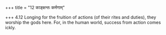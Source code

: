 +++
title = "12 काङ्क्षन्तः कर्मणाम्"

+++
4.12 Longing for the fruition of actions (of their rites and duties),
they worship the gods here. For, in the human world, success from action
comes ickly.

